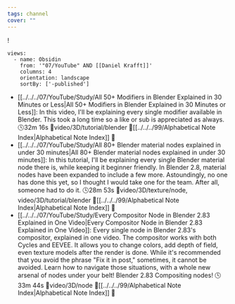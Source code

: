 ```yaml
---
tags: channel
cover: ""
---
```

!
```page-gallery
views:
  - name: Obsidin
    from: '"07/YouTube" AND [[Daniel Krafft]]'
    columns: 4
    orientation: landscape
    sortBy: ['-published']
```
- [[../../../07/YouTube/Study/All 50+ Modifiers in Blender Explained in 30 Minutes or Less|All 50+ Modifiers in Blender Explained in 30 Minutes or Less]]:  In this video, I'll be explaining every single modifier available in Blender. This took a long time so a like or sub is appreciated as always. 🕓32m 16s 📍video/3D/tutorial/blender 📝[[../../../99/Alphabetical Note Index|Alphabetical Note Index]] 📌
- [[../../../07/YouTube/Study/All 80+ Blender material nodes explained in under 30 minutes|All 80+ Blender material nodes explained in under 30 minutes]]:  In this tutorial, I'll be explaining every single Blender material node there is, while keeping it beginner friendly. In Blender 2.8, material nodes have been expanded to include a few more. Astoundingly, no one has done this yet, so I thought I would take one for the team. After all, someone had to do it. 🕓28m 53s 📍video/3D/texture/node, video/3D/tutorial/blender 📝[[../../../99/Alphabetical Note Index|Alphabetical Note Index]] 📌
- [[../../../07/YouTube/Study/Every Compositor Node in Blender 2.83 Explained in One Video|Every Compositor Node in Blender 2.83 Explained in One Video]]:  Every single node in Blender 2.83's compositor, explained in one video. The compositor works with both Cycles and EEVEE. It allows you to change colors, add depth of field, even texture models after the render is done. While it's recommended that you avoid the phrase "Fix it in post," sometimes, it cannot be avoided. Learn how to navigate those situations, with a whole new arsenal of nodes under your belt! Blender 2.83 Compositing nodes! 🕓33m 44s 📍video/3D/node 📝[[../../../99/Alphabetical Note Index|Alphabetical Note Index]] 📌
